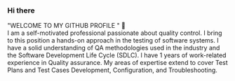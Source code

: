 ### Hi there 

"WELCOME TO MY GITHUB PROFILE " 👋
<br>
I am a self-motivated professional passionate about quality control. I bring to this position a hands-on approach in the testing of software systems. I have a solid understanding of QA methodologies used in the industry and the Software Development Life Cycle (SDLC). I have 1 years of work-related experience in Quality assurance. My areas of expertise extend to cover Test Plans and Test Cases Development, Configuration, and Troubleshooting.

